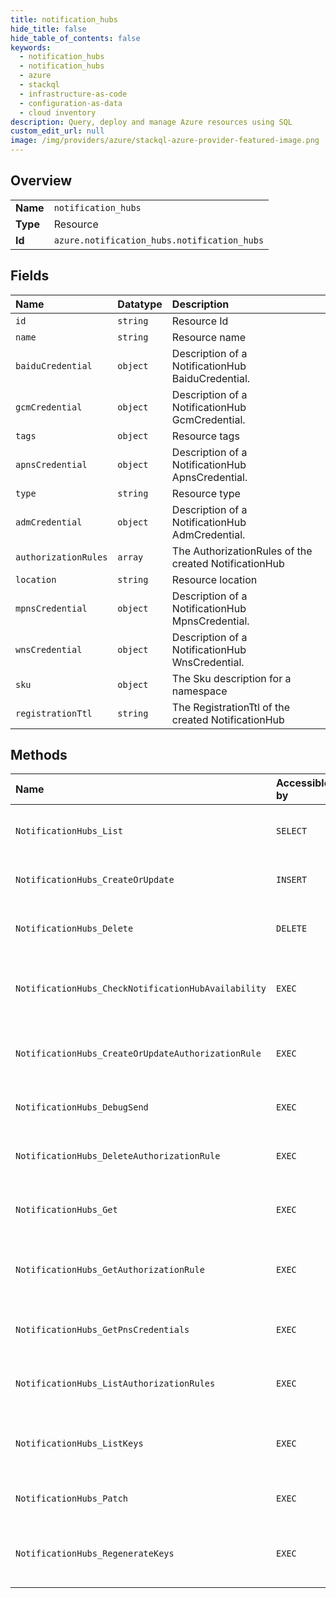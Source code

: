 ```yaml
---
title: notification_hubs
hide_title: false
hide_table_of_contents: false
keywords:
  - notification_hubs
  - notification_hubs
  - azure    
  - stackql
  - infrastructure-as-code
  - configuration-as-data
  - cloud inventory
description: Query, deploy and manage Azure resources using SQL
custom_edit_url: null
image: /img/providers/azure/stackql-azure-provider-featured-image.png
---
```

  
    

## Overview
<table><tbody>
<tr><td><b>Name</b></td><td><code>notification_hubs</code></td></tr>
<tr><td><b>Type</b></td><td>Resource</td></tr>
<tr><td><b>Id</b></td><td><code>azure.notification_hubs.notification_hubs</code></td></tr>
</tbody></table>

## Fields
| Name | Datatype | Description |
|:-----|:---------|:------------|
| `id` | `string` | Resource Id |
| `name` | `string` | Resource name |
| `baiduCredential` | `object` | Description of a NotificationHub BaiduCredential. |
| `gcmCredential` | `object` | Description of a NotificationHub GcmCredential. |
| `tags` | `object` | Resource tags |
| `apnsCredential` | `object` | Description of a NotificationHub ApnsCredential. |
| `type` | `string` | Resource type |
| `admCredential` | `object` | Description of a NotificationHub AdmCredential. |
| `authorizationRules` | `array` | The AuthorizationRules of the created NotificationHub |
| `location` | `string` | Resource location |
| `mpnsCredential` | `object` | Description of a NotificationHub MpnsCredential. |
| `wnsCredential` | `object` | Description of a NotificationHub WnsCredential. |
| `sku` | `object` | The Sku description for a namespace |
| `registrationTtl` | `string` | The RegistrationTtl of the created NotificationHub |
## Methods
| Name | Accessible by | Required Params | Description |
|:-----|:--------------|:----------------|:------------|
| `NotificationHubs_List` | `SELECT` | `namespaceName, resourceGroupName, subscriptionId` | Lists the notification hubs associated with a namespace. |
| `NotificationHubs_CreateOrUpdate` | `INSERT` | `namespaceName, notificationHubName, resourceGroupName, subscriptionId` | Creates/Update a NotificationHub in a namespace. |
| `NotificationHubs_Delete` | `DELETE` | `namespaceName, notificationHubName, resourceGroupName, subscriptionId` | Deletes a notification hub associated with a namespace. |
| `NotificationHubs_CheckNotificationHubAvailability` | `EXEC` | `namespaceName, resourceGroupName, subscriptionId, data__name` | Checks the availability of the given notificationHub in a namespace. |
| `NotificationHubs_CreateOrUpdateAuthorizationRule` | `EXEC` | `authorizationRuleName, namespaceName, notificationHubName, resourceGroupName, subscriptionId, data__properties` | Creates/Updates an authorization rule for a NotificationHub |
| `NotificationHubs_DebugSend` | `EXEC` | `namespaceName, notificationHubName, resourceGroupName, subscriptionId` | test send a push notification |
| `NotificationHubs_DeleteAuthorizationRule` | `EXEC` | `authorizationRuleName, namespaceName, notificationHubName, resourceGroupName, subscriptionId` | Deletes a notificationHub authorization rule |
| `NotificationHubs_Get` | `EXEC` | `namespaceName, notificationHubName, resourceGroupName, subscriptionId` | Lists the notification hubs associated with a namespace. |
| `NotificationHubs_GetAuthorizationRule` | `EXEC` | `authorizationRuleName, namespaceName, notificationHubName, resourceGroupName, subscriptionId` | Gets an authorization rule for a NotificationHub by name. |
| `NotificationHubs_GetPnsCredentials` | `EXEC` | `namespaceName, notificationHubName, resourceGroupName, subscriptionId` | Lists the PNS Credentials associated with a notification hub . |
| `NotificationHubs_ListAuthorizationRules` | `EXEC` | `namespaceName, notificationHubName, resourceGroupName, subscriptionId` | Gets the authorization rules for a NotificationHub. |
| `NotificationHubs_ListKeys` | `EXEC` | `authorizationRuleName, namespaceName, notificationHubName, resourceGroupName, subscriptionId` | Gets the Primary and Secondary ConnectionStrings to the NotificationHub  |
| `NotificationHubs_Patch` | `EXEC` | `namespaceName, notificationHubName, resourceGroupName, subscriptionId` | Patch a NotificationHub in a namespace. |
| `NotificationHubs_RegenerateKeys` | `EXEC` | `authorizationRuleName, namespaceName, notificationHubName, resourceGroupName, subscriptionId` | Regenerates the Primary/Secondary Keys to the NotificationHub Authorization Rule |
